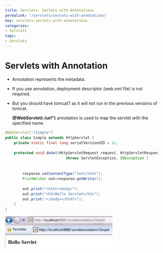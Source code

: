 ```yaml
---
title: Servlets- Sevlets with Annotations
permalink: "/servlets/sevlets-with-annotations"
key: servlets-sevlets-with-annotations
categories:
- Servlets
tags:
- Servlets
---
```


# Servlets with Annotation 

-   Annotation represents the metadata.

-   If you use annotation, deployment descriptor (web.xml file) is not required.

-   But you should have tomcat7 as it will not run in the previous versions of
    tomcat.

    **@WebServlet(-/url")** annotation is used to map the servlet with the
    specified name.

```java
@WebServlet("/Simple")  
public class Simple extends HttpServlet {  
    private static final long serialVersionUID = 1L;  
  
    protected void doGet(HttpServletRequest request, HttpServletResponse response)  
                            throws ServletException, IOException {  
          
  
        response.setContentType("text/html");  
        PrintWriter out=response.getWriter();  
          
        out.print("<html><body>");  
        out.print("<h3>Hello Servlet</h3>");  
        out.print("</body></html>");  
    }  
}
```



![](media/7323d66e3667c3cc858f46310d08fa38.png)
